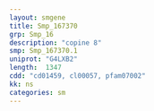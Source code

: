 ```yaml
---
layout: smgene
title: Smp_167370
grp: Smp_16
description: "copine 8"
smp: Smp_167370.1
uniprot: "G4LXB2"
length:  1347
cdd: "cd01459, cl00057, pfam07002"
kk: ns
categories: sm
---
```

